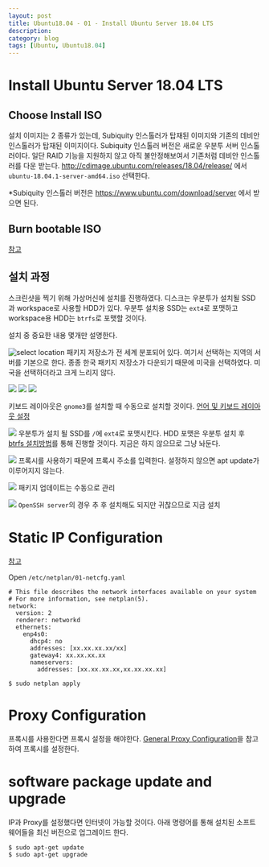 ```yaml
---
layout: post
title: Ubuntu18.04 - 01 - Install Ubuntu Server 18.04 LTS
description:
category: blog
tags: [Ubuntu, Ubuntu18.04]
---
```


# Install Ubuntu Server 18.04 LTS

## Choose Install ISO
설치 이미지는 2 종류가 있는데, Subiquity 인스톨러가 탑재된 이미지와 기존의 데비안 인스톨러가 탑재된 이미지이다.
Subiquity 인스톨러 버전은 새로운 우분투 서버 인스톨러이다.
일단 RAID 기능을 지원하지 않고 아직 불안정해보여서 기존처럼 데비안 인스톨러를 다운 받는다.
http://cdimage.ubuntu.com/releases/18.04/release/ 에서 `ubuntu-18.04.1-server-amd64.iso` 선택한다.

*Subiquity 인스톨러 버전은 https://www.ubuntu.com/download/server 에서 받으면 된다.

## Burn bootable ISO

[참고](https://tutorials.ubuntu.com/tutorial/tutorial-create-a-usb-stick-on-ubuntu#0)


## 설치 과정

스크린샷을 찍기 위해 가상머신에 설치를 진행하였다.
디스크는 우분투가 설치될 SSD과 workspace로 사용할 HDD가 있다. 우분투 설치용 SSD는 `ext4`로 포맷하고 workspace용 HDD는 `btrfs`로 포맷할 것이다.

설치 중 중요한 내용 몇개만 설명한다. 

![select location](/images/posts/install-ubuntu1804/04.png)
패키지 저장소가 전 세계 분포되어 있다. 여기서 선택하는 지역의 서버를 기본으로 한다. 종종 한국 패키지 저장소가 다운되기 때문에 미국을 선택하였다. 미국을 선택하더라고 크게 느리지 않다.


![](/images/posts/install-ubuntu1804/05.png)
![](/images/posts/install-ubuntu1804/06.png)
![](/images/posts/install-ubuntu1804/07.png)

키보드 레이아웃은 `gnome3`를 설치할 때 수동으로 설치할 것이다.
[언어 및 키보드 레이아웃 설정](install_ubuntu1804-05-gnome3#language-and-keyboard-layout)

![](/images/posts/install-ubuntu1804/18.png)
우분투가 설치 될 SSD를 `/`에 `ext4`로 포맷시킨다.
HDD 포맷은 우분투 설치 후 [btrfs 설치방법](install_ubuntu1804-02-btrfs)를 통해 진행할 것이다.
지금은 하지 않으므로 그냥 놔둔다.

![](/images/posts/install-ubuntu1804/27.png)
프록시를 사용하기 때문에 프록시 주소를 입력한다. 설정하지 않으면 apt update가 이루어지지 않는다.

![](/images/posts/install-ubuntu1804/28.png)
패키지 업데이트는 수동으로 관리

![](/images/posts/install-ubuntu1804/29.png)
`OpenSSH server`의 경우 추 후 설치해도 되지만 귀찮으므로 지금 설치

# Static IP Configuration

[참고](https://linuxconfig.org/how-to-configure-static-ip-address-on-ubuntu-18-04-bionic-beaver-linux)

Open `/etc/netplan/01-netcfg.yaml`

```
# This file describes the network interfaces available on your system
# For more information, see netplan(5).
network:
  version: 2
  renderer: networkd
  ethernets:
    enp4s0:
      dhcp4: no
      addresses: [xx.xx.xx.xx/xx]
      gateway4: xx.xx.xx.xx
      nameservers:
        addresses: [xx.xx.xx.xx,xx.xx.xx.xx]
```

```
$ sudo netplan apply
```


# Proxy Configuration

프록시를 사용한다면 프록시 설정을 해야한다.
[General Proxy Configuration](install_ubuntu1804-03-user-privacy-and-proxy-setting#general-proxy-configuration)을 참고하여 프록시를 설정한다.

# software package update and upgrade

IP과 Proxy를 설정했다면 인터넷이 가능할 것이다.
아래 명령어를 통해 설치된 소프트웨어들을 최신 버전으로 업그레이드 한다.

```
$ sudo apt-get update
$ sudo apt-get upgrade
```
